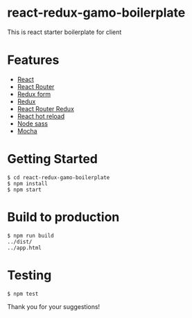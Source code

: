 # react-redux-gamo-boilerplate
This is react starter boilerplate for client
# Features

- [React](https://github.com/facebook/react)
- [React Router](https://github.com/rackt/react-router)
- [Redux form](https://github.com/erikras/redux-form)
- [Redux](https://github.com/rackt/redux)
- [React Router Redux](https://github.com/reactjs/react-router-redux)
- [React hot reload](https://github.com/gaearon/react-hot-loader)
- [Node sass](https://github.com/sass/node-sass)
- [Mocha](https://github.com/mochajs/mocha)

# Getting Started
```
$ cd react-redux-gamo-boilerplate
$ npm install
$ npm start  
```

# Build to production

```
$ npm run build
../dist/
../app.html
```

# Testing
```
$ npm test
```

Thank you for your suggestions!
